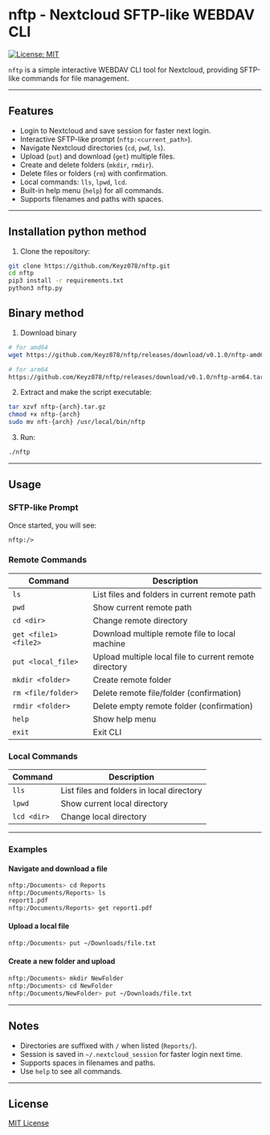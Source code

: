 # nftp - Nextcloud SFTP-like WEBDAV CLI

[![License: MIT](https://img.shields.io/badge/License-MIT-yellow.svg)](./LICENSE)

`nftp` is a simple interactive WEBDAV CLI tool for Nextcloud, providing SFTP-like commands for file management.

---

## Features

* Login to Nextcloud and save session for faster next login.
* Interactive SFTP-like prompt (`nftp:<current_path>`).
* Navigate Nextcloud directories (`cd`, `pwd`, `ls`).
* Upload (`put`) and download (`get`) multiple files.
* Create and delete folders (`mkdir`, `rmdir`).
* Delete files or folders (`rm`) with confirmation.
* Local commands: `lls`, `lpwd`, `lcd`.
* Built-in help menu (`help`) for all commands.
* Supports filenames and paths with spaces.

---

## Installation python method

1. Clone the repository:

```bash
git clone https://github.com/Keyz078/nftp.git
cd nftp
pip3 install -r requirements.txt
python3 nftp.py
```

## Binary method

1. Download binary
```bash
# for amd64
wget https://github.com/Keyz078/nftp/releases/download/v0.1.0/nftp-amd64.tar.gz

# for arm64
https://github.com/Keyz078/nftp/releases/download/v0.1.0/nftp-arm64.tar.gz
```
2. Extract and make the script executable:

```bash
tar xzvf nftp-{arch}.tar.gz
chmod +x nftp-{arch}
sudo mv nft-{arch} /usr/local/bin/nftp
```

3. Run:

```bash
./nftp
```

---

## Usage

### SFTP-like Prompt

Once started, you will see:

```
nftp:/>
```

### Remote Commands

| Command            | Description                                   |
| ------------------ | --------------------------------------------- |
| `ls`               | List files and folders in current remote path |
| `pwd`              | Show current remote path                      |
| `cd <dir>`         | Change remote directory                       |
| `get <file1> <file2>`       | Download multiple remote file to local machine         |
| `put <local_file>` | Upload multiple local file to current remote directory |
| `mkdir <folder>`   | Create remote folder                          |
| `rm <file/folder>` | Delete remote file/folder (confirmation)      |
| `rmdir <folder>`   | Delete empty remote folder (confirmation)     |
| `help`             | Show help menu                                |
| `exit`             | Exit CLI                                      |

### Local Commands

| Command     | Description                               |
| ----------- | ----------------------------------------- |
| `lls`       | List files and folders in local directory |
| `lpwd`      | Show current local directory              |
| `lcd <dir>` | Change local directory                    |

---

### Examples

#### Navigate and download a file

```bash
nftp:/Documents> cd Reports
nftp:/Documents/Reports> ls
report1.pdf
nftp:/Documents/Reports> get report1.pdf
```

#### Upload a local file

```bash
nftp:/Documents> put ~/Downloads/file.txt
```

#### Create a new folder and upload

```bash
nftp:/Documents> mkdir NewFolder
nftp:/Documents> cd NewFolder
nftp:/Documents/NewFolder> put ~/Downloads/file.txt
```

---

## Notes

* Directories are suffixed with `/` when listed (`Reports/`).
* Session is saved in `~/.nextcloud_session` for faster login next time.
* Supports spaces in filenames and paths.
* Use `help` to see all commands.

---

## License

[MIT License](./LICENSE)
